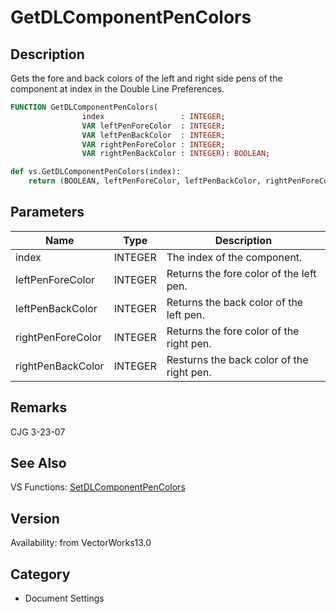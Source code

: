# GetDLComponentPenColors

## Description
Gets the fore and back colors of the left and right side pens of the component at index in the Double Line Preferences.

```pascal
FUNCTION GetDLComponentPenColors(
				index                 : INTEGER;
				VAR leftPenForeColor  : INTEGER;
				VAR leftPenBackColor  : INTEGER;
				VAR rightPenForeColor : INTEGER;
				VAR rightPenBackColor : INTEGER): BOOLEAN;
```

```python
def vs.GetDLComponentPenColors(index):
    return (BOOLEAN, leftPenForeColor, leftPenBackColor, rightPenForeColor, rightPenBackColor)
```

## Parameters
|Name|Type|Description|
|---|---|---|
|index|INTEGER|The index of the component.|
|leftPenForeColor|INTEGER|Returns the fore color of the left pen.|
|leftPenBackColor|INTEGER|Returns the back color of the left pen.|
|rightPenForeColor|INTEGER|Returns the fore color of the right pen.|
|rightPenBackColor|INTEGER|Resturns the back color of the right pen.|

## Remarks
CJG 3-23-07

## See Also
VS Functions:
[SetDLComponentPenColors](SetDLComponentPenColors.md)

## Version
Availability: from VectorWorks13.0

## Category
* Document Settings

